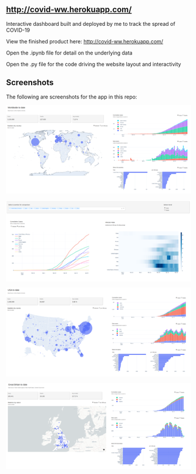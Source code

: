 ## http://covid-ww.herokuapp.com/

Interactive dashboard built and deployed by me to track the spread of COVID-19

View the finished product here: http://covid-ww.herokuapp.com/

Open the .ipynb file for detail on the underlying data 

Open the .py file for the code driving the website layout and interactivity

## Screenshots
The following are screenshots for the app in this repo:

![Dash1](screenshots/Dash1.png)

![Dash2](screenshots/Dash2.png)

![Dash3](screenshots/Dash3.png)

![Dash4](screenshots/Dash4.png)

